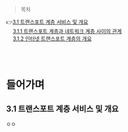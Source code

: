 > 목차

👉[3.1 트랜스포트 계층 서비스 및 개요](#31-트랜스포트-계층-서비스-및-개요)　   
　   [3.1.1 트랜스포트 계층과 네트워크 계층 사이의 관계](#311-트랜스포트-계층과-네트워크-계층-사이의-관계)　   　   
　   [3.1.2 인터넷 트랜스포트 계층의 개요](#312-인터넷-트랜스포트-계층의-개요)　   
  
　   
　   
# 들어가며

## 3.1 트랜스포트 계층 서비스 및 개요

ㅇㅇ
